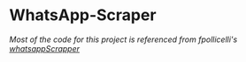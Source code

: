 # WhatsApp-Scraper

_Most of the code for this project is referenced from fpollicelli's [whatsappScrapper](https://github.com/fpollicelli/whatsappScraper)_
